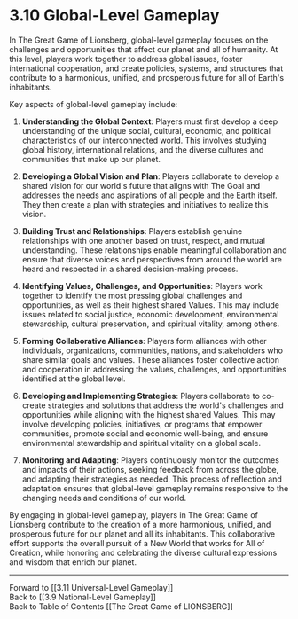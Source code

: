 # 3.10 Global-Level Gameplay

In The Great Game of Lionsberg, global-level gameplay focuses on the challenges and opportunities that affect our planet and all of humanity. At this level, players work together to address global issues, foster international cooperation, and create policies, systems, and structures that contribute to a harmonious, unified, and prosperous future for all of Earth's inhabitants.

Key aspects of global-level gameplay include:

1.  **Understanding the Global Context**: Players must first develop a deep understanding of the unique social, cultural, economic, and political characteristics of our interconnected world. This involves studying global history, international relations, and the diverse cultures and communities that make up our planet.
    
2.  **Developing a Global Vision and Plan**: Players collaborate to develop a shared vision for our world's future that aligns with The Goal and addresses the needs and aspirations of all people and the Earth itself. They then create a plan with strategies and initiatives to realize this vision.
    
3.  **Building Trust and Relationships**: Players establish genuine relationships with one another based on trust, respect, and mutual understanding. These relationships enable meaningful collaboration and ensure that diverse voices and perspectives from around the world are heard and respected in a shared decision-making process.
    
4.  **Identifying Values, Challenges, and Opportunities**: Players work together to identify the most pressing global challenges and opportunities, as well as their highest shared Values. This may include issues related to social justice, economic development, environmental stewardship, cultural preservation, and spiritual vitality, among others.
    
5.  **Forming Collaborative Alliances**: Players form alliances with other individuals, organizations, communities, nations, and stakeholders who share similar goals and values. These alliances foster collective action and cooperation in addressing the values, challenges, and opportunities identified at the global level.
    
6.  **Developing and Implementing Strategies**: Players collaborate to co-create strategies and solutions that address the world's challenges and opportunities while aligning with the highest shared Values. This may involve developing policies, initiatives, or programs that empower communities, promote social and economic well-being, and ensure environmental stewardship and spiritual vitality on a global scale.
    
7.  **Monitoring and Adapting**: Players continuously monitor the outcomes and impacts of their actions, seeking feedback from across the globe, and adapting their strategies as needed. This process of reflection and adaptation ensures that global-level gameplay remains responsive to the changing needs and conditions of our world.
    

By engaging in global-level gameplay, players in The Great Game of Lionsberg contribute to the creation of a more harmonious, unified, and prosperous future for our planet and all its inhabitants. This collaborative effort supports the overall pursuit of a New World that works for All of Creation, while honoring and celebrating the diverse cultural expressions and wisdom that enrich our planet.

____

Forward to [[3.11 Universal-Level Gameplay]]    
Back to [[3.9 National-Level Gameplay]]  
Back to Table of Contents [[The Great Game of LIONSBERG]]  